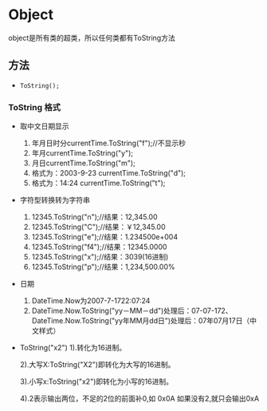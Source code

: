 # Object

object是所有类的超类，所以任何类都有ToString方法

## 方法

- `ToString();`

### ToString 格式

- 取中文日期显示

  1. 年月日时分currentTime.ToString("f");//不显示秒
  2. 年月currentTime.ToString("y");
  3. 月日currentTime.ToString("m");
  4. 格式为：2003-9-23 currentTime.ToString("d");
  5. 格式为：14:24 currentTime.ToString("t");

- 字符型转换转为字符串

  1. 12345.ToString("n");//结果：12,345.00
  2. 12345.ToString("C");//结果：￥12,345.00
  3. 12345.ToString("e");//结果：1.234500e+004
  4. 12345.ToString("f4");//结果：12345.0000
  5. 12345.ToString("x");//结果：3039(16进制)
  6. 12345.ToString("p");//结果：1,234,500.00%

- 日期

  1. DateTime.Now为2007-7-1722:07:24
  2. DateTime.Now.ToString("yy－MM－dd")处理后：07-07-172、DateTime.Now.ToString("yy年MM月dd日")处理后：07年07月17日（中文样式）

- ToString("x2") 1).转化为16进制。

  2).大写X:ToString("X2")即转化为大写的16进制。

  3).小写x:ToString("x2")即转化为小写的16进制。

  4).2表示输出两位，不足的2位的前面补0,如 0x0A 如果没有2,就只会输出0xA

